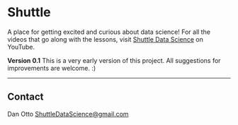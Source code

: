 # Shuttle
A place for getting excited and curious about data science! For all the videos that go along with the lessons, visit [Shuttle Data Science](https://www.youtube.com/channel/UCHIge2lulmLXhEhWpajOT3Q) on YouTube.

**Version 0.1**
This is a very early version of this project. All suggestions for improvements are welcome. :)

---

## Contact
Dan Otto ShuttleDataScience@gmail.com

